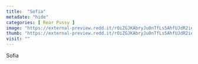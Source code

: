 ```yaml
---
title:  "Sofia"
metadate: "hide"
categories: [ Rear Pussy ]
image: "https://external-preview.redd.it/rOiZGJKAbryJu0nTfLs5AhfUJdR2ie4rSsnaeXu54lY.jpg?auto=webp&s=32860d25e813dd08dfb05529bb520d1d6fa8dbb0"
thumb: "https://external-preview.redd.it/rOiZGJKAbryJu0nTfLs5AhfUJdR2ie4rSsnaeXu54lY.jpg?width=1080&crop=smart&auto=webp&s=42e9d0868e0a27e426600094814e547fff1e9e39"
visit: ""
---
```

Sofia
